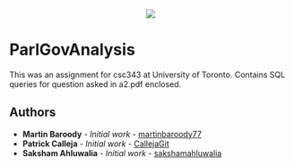 
<div align="center">
  <img src ="https://camo.githubusercontent.com/8791e7edd653488024ac18a0bacacc383cc07b48/687474703a2f2f73332e616d617a6f6e6177732e636f6d2f7a68656e676c61622d6d656469612f77702d636f6e74656e742f75706c6f6164732f323031352f30382f30343136343234362f552d6f662d542d4c6f676f2d426c75652d486f72697a2e706e67" />
</div>

# ParlGovAnalysis
This was an assignment for csc343 at University of Toronto. Contains SQL queries for question asked in a2.pdf enclosed.

## Authors

* **Martin Baroody** - *Initial work* - [martinbaroody77](https://github.com/martinbaroody77)
* **Patrick Calleja** - *Initial work* - [CallejaGit](https://github.com/CallejaGit)
* **Saksham Ahluwalia** - *Initial work* - [sakshamahluwalia](https://github.com/sakshamahluwalia)

